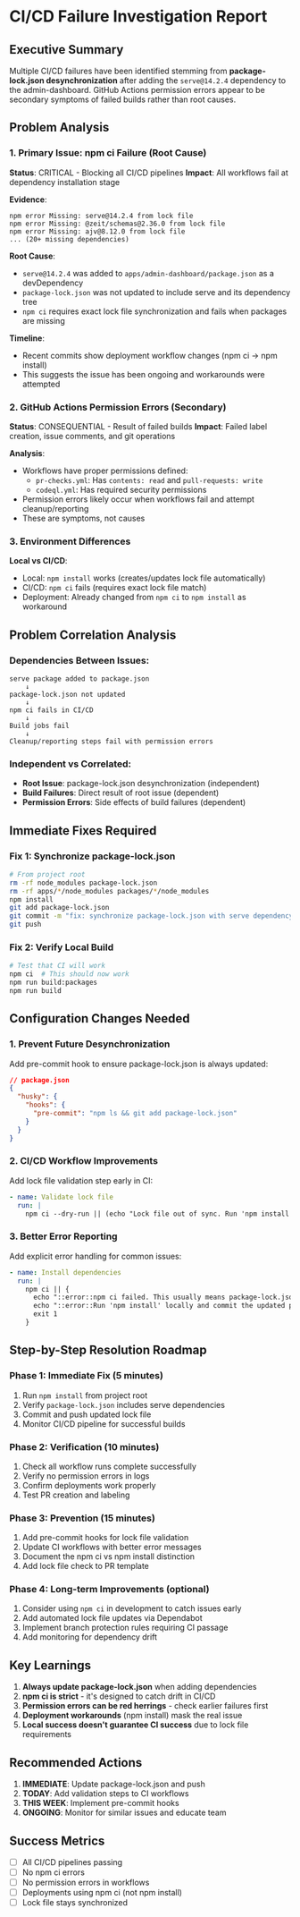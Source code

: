 # CI/CD Failure Investigation Report

## Executive Summary
Multiple CI/CD failures have been identified stemming from **package-lock.json desynchronization** after adding the `serve@14.2.4` dependency to the admin-dashboard. GitHub Actions permission errors appear to be secondary symptoms of failed builds rather than root causes.

## Problem Analysis

### 1. Primary Issue: npm ci Failure (Root Cause)
**Status**: CRITICAL - Blocking all CI/CD pipelines
**Impact**: All workflows fail at dependency installation stage

**Evidence**:
```
npm error Missing: serve@14.2.4 from lock file
npm error Missing: @zeit/schemas@2.36.0 from lock file
npm error Missing: ajv@8.12.0 from lock file
... (20+ missing dependencies)
```

**Root Cause**: 
- `serve@14.2.4` was added to `apps/admin-dashboard/package.json` as a devDependency
- `package-lock.json` was not updated to include serve and its dependency tree
- `npm ci` requires exact lock file synchronization and fails when packages are missing

**Timeline**:
- Recent commits show deployment workflow changes (npm ci → npm install)
- This suggests the issue has been ongoing and workarounds were attempted

### 2. GitHub Actions Permission Errors (Secondary)
**Status**: CONSEQUENTIAL - Result of failed builds
**Impact**: Failed label creation, issue comments, and git operations

**Analysis**:
- Workflows have proper permissions defined:
  - `pr-checks.yml`: Has `contents: read` and `pull-requests: write`
  - `codeql.yml`: Has required security permissions
- Permission errors likely occur when workflows fail and attempt cleanup/reporting
- These are symptoms, not causes

### 3. Environment Differences
**Local vs CI/CD**:
- Local: `npm install` works (creates/updates lock file automatically)
- CI/CD: `npm ci` fails (requires exact lock file match)
- Deployment: Already changed from `npm ci` to `npm install` as workaround

## Problem Correlation Analysis

### Dependencies Between Issues:
```
serve package added to package.json
    ↓
package-lock.json not updated
    ↓
npm ci fails in CI/CD
    ↓
Build jobs fail
    ↓
Cleanup/reporting steps fail with permission errors
```

### Independent vs Correlated:
- **Root Issue**: package-lock.json desynchronization (independent)
- **Build Failures**: Direct result of root issue (dependent)
- **Permission Errors**: Side effects of build failures (dependent)

## Immediate Fixes Required

### Fix 1: Synchronize package-lock.json
```bash
# From project root
rm -rf node_modules package-lock.json
rm -rf apps/*/node_modules packages/*/node_modules
npm install
git add package-lock.json
git commit -m "fix: synchronize package-lock.json with serve dependency"
git push
```

### Fix 2: Verify Local Build
```bash
# Test that CI will work
npm ci  # This should now work
npm run build:packages
npm run build
```

## Configuration Changes Needed

### 1. Prevent Future Desynchronization
Add pre-commit hook to ensure package-lock.json is always updated:
```json
// package.json
{
  "husky": {
    "hooks": {
      "pre-commit": "npm ls && git add package-lock.json"
    }
  }
}
```

### 2. CI/CD Workflow Improvements
Add lock file validation step early in CI:
```yaml
- name: Validate lock file
  run: |
    npm ci --dry-run || (echo "Lock file out of sync. Run 'npm install' locally and commit package-lock.json" && exit 1)
```

### 3. Better Error Reporting
Add explicit error handling for common issues:
```yaml
- name: Install dependencies
  run: |
    npm ci || {
      echo "::error::npm ci failed. This usually means package-lock.json is out of sync."
      echo "::error::Run 'npm install' locally and commit the updated package-lock.json"
      exit 1
    }
```

## Step-by-Step Resolution Roadmap

### Phase 1: Immediate Fix (5 minutes)
1. Run `npm install` from project root
2. Verify `package-lock.json` includes serve dependencies
3. Commit and push updated lock file
4. Monitor CI/CD pipeline for successful builds

### Phase 2: Verification (10 minutes)
1. Check all workflow runs complete successfully
2. Verify no permission errors in logs
3. Confirm deployments work properly
4. Test PR creation and labeling

### Phase 3: Prevention (15 minutes)
1. Add pre-commit hooks for lock file validation
2. Update CI workflows with better error messages
3. Document the npm ci vs npm install distinction
4. Add lock file check to PR template

### Phase 4: Long-term Improvements (optional)
1. Consider using `npm ci` in development to catch issues early
2. Add automated lock file updates via Dependabot
3. Implement branch protection rules requiring CI passage
4. Add monitoring for dependency drift

## Key Learnings

1. **Always update package-lock.json** when adding dependencies
2. **npm ci is strict** - it's designed to catch drift in CI/CD
3. **Permission errors can be red herrings** - check earlier failures first
4. **Deployment workarounds** (npm install) mask the real issue
5. **Local success doesn't guarantee CI success** due to lock file requirements

## Recommended Actions

1. **IMMEDIATE**: Update package-lock.json and push
2. **TODAY**: Add validation steps to CI workflows
3. **THIS WEEK**: Implement pre-commit hooks
4. **ONGOING**: Monitor for similar issues and educate team

## Success Metrics

- [ ] All CI/CD pipelines passing
- [ ] No npm ci errors
- [ ] No permission errors in workflows
- [ ] Deployments using npm ci (not npm install)
- [ ] Lock file stays synchronized